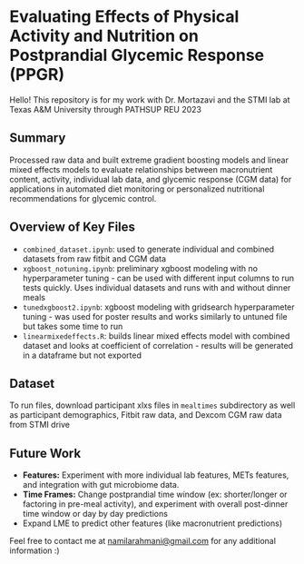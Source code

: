 # Evaluating Effects of Physical Activity and Nutrition on Postprandial Glycemic Response (PPGR)
Hello! This repository is for my work with Dr. Mortazavi and the STMI lab at Texas A&M University through PATHSUP REU 2023 

## Summary
Processed raw data and built extreme gradient boosting models and linear mixed effects models to evaluate relationships between macronutrient content, activity, individual lab data, and glycemic response (CGM data) for applications in automated diet monitoring or personalized nutritional recommendations for glycemic control. 

## Overview of Key Files
- `combined_dataset.ipynb`: used to generate individual and combined datasets from raw fitbit and CGM data
- `xgboost_notuning.ipynb`: preliminary xgboost modeling with no hyperparameter tuning - can be used with different input columns to run tests quickly. Uses individual datasets and runs with and without dinner meals
- `tunedxgboost2.ipynb`: xgboost modeling with gridsearch hyperparameter tuning - was used for poster results and works similarly to untuned file but takes some time to run
- `linearmixedeffects.R`: builds linear mixed effects model with combined dataset and looks at coefficient of correlation - results will be generated in a dataframe but not exported
 
## Dataset
To run files, download participant xlxs files in `mealtimes` subdirectory as well as participant demographics, Fitbit raw data, and Dexcom CGM raw data from STMI drive

## Future Work
- **Features:** Experiment with more individual lab features, METs features, and integration with gut microbiome data.
- **Time Frames:** Change postprandial time window (ex: shorter/longer or factoring in pre-meal activity), and experiment with overall post-dinner time window or day by day predictions
- Expand LME to predict other features (like macronutrient predictions)
  
Feel free to contact me at namilarahmani@gmail.com for any additional information :)
